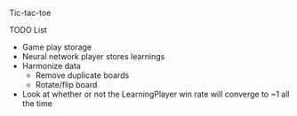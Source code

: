 Tic-tac-toe

TODO List
* Game play storage
* Neural network player stores learnings
* Harmonize data
    * Remove duplicate boards
    * Rotate/flip board
* Look at whether or not the LearningPlayer win rate will converge to ~1 all the time
